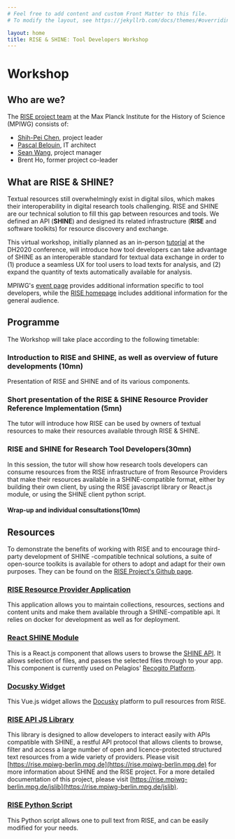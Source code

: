 ```yaml
---
# Feel free to add content and custom Front Matter to this file.
# To modify the layout, see https://jekyllrb.com/docs/themes/#overriding-theme-defaults

layout: home
title: RISE & SHINE: Tool Developers Workshop
---
```


# Workshop

## Who are we?
The [RISE project team](https://www.mpiwg-berlin.mpg.de/research/projects/rise-and-shine-research-infrastructure-study-eurasia) at the Max Planck Institute for the History of Science (MPIWG) consists of:
* [Shih-Pei Chen](mailto:schen@mpiwg-berlin.mpg.de), project leader
* [Pascal Belouin](mailto:pbelouin@mpiwg-berlin.mpg.de), IT architect
* [Sean Wang](mailto:swang@mpiwg-berlin.mpg.de), project manager
* Brent Ho, former project co-leader

## What are RISE & SHINE?
Textual resources still overwhelmingly exist in digital silos, which makes their interoperability in digital research tools challenging. RISE and SHINE are our technical solution to fill this gap between resources and tools. We defined an API (**SHINE**) and designed its related infrastructure (**RISE** and software toolkits) for resource discovery and exchange.

This virtual workshop, initially planned as an in-person [tutorial](https://dh2020.adho.org/wp-content/uploads/2020/07/403_RISEandSHINEIntroductiontoanAPIbasedeinfrastructureforinteroperabletextualresourcesandresearchtools.html) at the DH2020 conference, will introduce how tool developers can take advantage of SHINE as an interoperable standard for textual data exchange in order to (1) produce a seamless UX for tool users to load texts for analysis, and (2) expand the quantity of texts automatically available for analysis.

MPIWG's [event page](https://www.mpiwg-berlin.mpg.de/event/rise-shine-tool-developers-workshop) provides additional information specific to tool developers, while the [RISE homepage](https://rise.mpiwg-berlin.mpg.de/) includes additional information for the general audience.

## Programme
The Workshop will take place according to the following timetable:

### Introduction to RISE and SHINE, as well as overview of future developments (10mn)
Presentation of RISE and SHINE and of its various components.
### Short presentation of the RISE & SHINE Resource Provider Reference Implementation (5mn)
The tutor will introduce how RISE can be used by owners of textual resources to make their resources available through RISE & SHINE.
### RISE and SHINE for Research Tool Developers(30mn)
In this session, the tutor will show how research tools developers can consume resources from the RISE infrastructure of from Resource Providers that make their resources available in a SHINE-compatible format, either by building their own client, by using the RISE javascript library or React.js module, or using the SHINE client python script.
#### Wrap-up and individual consultations(10mn)


## Resources
To demonstrate the benefits of working with RISE and to encourage third-party development of SHINE -compatible technical solutions, a suite of open-source toolkits is available for others to adopt and adapt for their own purposes. They can be found on the [RISE Project's Github page](https://github.com/RISE-MPIWG).

### [RISE Resource Provider Application](https://github.com/RISE-MPIWG/rise_rp) ###
This application allows you to maintain collections, resources, sections and content units and make them available through a SHINE-compatible api. It relies on docker for development as well as for deployment.

### [React SHINE Module](https://github.com/RISE-MPIWG/react-shine-api) ###
This is a React.js component that allows users to browse the [SHINE API](https://rise.mpiwg-berlin.mpg.de/collections). It allows selection of files, and passes the selected files through to your app. This component is currently used on Pelagios' [Recogito Platform](https://recogito.pelagios.org/).

### [Docusky Widget](https://github.com/RISE-MPIWG/docusky_widget) ###
This Vue.js widget allows the [Docusky](https://docusky.org.tw/DocuSky/ds-01.home.html) platform to pull resources from RISE.

### [RISE API JS Library](https://github.com/RISE-MPIWG/rise_js_client) ###
This library is designed to allow developers to interact easily with APIs compatible with SHINE, a restful API protocol that allows clients to browse, filter and access a large number of open and licence-protected structured text resources from a wide variety of providers. Please visit [https://rise.mpiwg-berlin.mpg.de](https://rise.mpiwg-berlin.mpg.de) for more information about SHINE and the RISE project. For a more detailed documentation of this project, please visit [https://rise.mpiwg-berlin.mpg.de/jslib](https://rise.mpiwg-berlin.mpg.de/jslib).

### [RISE Python Script](https://github.com/RISE-MPIWG/hylg)
This Python script allows one to pull text from RISE, and can be easily modified for your needs.
